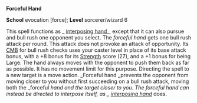  **Forceful Hand**

**School** evocation [force]; **Level** sorcerer/wizard 6

This spell functions as _ [interposing hand](interposingHand.md#_interposing-hand)_, except that it can also pursue and bull rush one opponent you select. The _forceful hand_ gets one bull rush attack per round. This attack does not provoke an attack of opportunity. Its [CMB](../combat.md#_combat-maneuver-bonus) for bull rush checks uses your caster level in place of its base attack bonus, with a +8 bonus for its [Strength](../gettingStarted.md#_strength) score (27), and a +1 bonus for being Large. The hand always moves with the opponent to push them back as far as possible. It has no movement limit for this purpose. Directing the spell to a new target is a move action. _Forceful hand _prevents the opponent from moving closer to you without first succeeding on a bull rush attack, moving both the _forceful _hand and the target closer to you. The _forceful hand_ can instead be directed to interpose itself, as _ [interposing hand](interposingHand.md#_interposing-hand)_ does.

